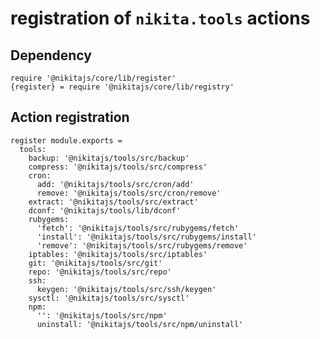 
# registration of `nikita.tools` actions

## Dependency

    require '@nikitajs/core/lib/register'
    {register} = require '@nikitajs/core/lib/registry'

## Action registration

    register module.exports =
      tools:
        backup: '@nikitajs/tools/src/backup'
        compress: '@nikitajs/tools/src/compress'
        cron:
          add: '@nikitajs/tools/src/cron/add'
          remove: '@nikitajs/tools/src/cron/remove'
        extract: '@nikitajs/tools/src/extract'
        dconf: '@nikitajs/tools/lib/dconf'
        rubygems:
          'fetch': '@nikitajs/tools/src/rubygems/fetch'
          'install': '@nikitajs/tools/src/rubygems/install'
          'remove': '@nikitajs/tools/src/rubygems/remove'
        iptables: '@nikitajs/tools/src/iptables'
        git: '@nikitajs/tools/src/git'
        repo: '@nikitajs/tools/src/repo'
        ssh:
          keygen: '@nikitajs/tools/src/ssh/keygen'
        sysctl: '@nikitajs/tools/src/sysctl'
        npm: 
          '': '@nikitajs/tools/src/npm'
          uninstall: '@nikitajs/tools/src/npm/uninstall'
